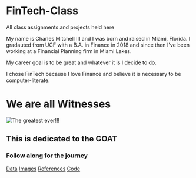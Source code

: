 # FinTech-Class
All class assignments and projects held here

 My name is Charles Mitchell III and I was born and raised in Miami, Florida. I gradauted from UCF with a B.A. in Finance in 2018 and since then I've been working at a Financial Planning firm in Miami Lakes.

 My career goal is to be great and whatever it is I decide to do.

 I chose FinTech because I love Finance and believe it is necessary to be computer-literate.
 
 
 
 # We are all Witnesses
 
 ![The greatest ever!!!](https://www.google.com/search?q=kobe+bryant&sxsrf=ALeKk01CG4LdDH0B8N9YgA_t6QErvjRIJQ:1614444691967&source=lnms&tbm=isch&sa=X&ved=2ahUKEwijy_6Sw4rvAhWO1FkKHTnOBCsQ_AUoAnoECDAQBA&biw=1745&bih=881#imgrc=fbQI4Pe30FFTsM)
 
 
 ## This is dedicated to the GOAT
 
 ### Follow along for the journey 
 
 [Data](data)
 [Images](images)
 [References](references)
 [Code](code)
